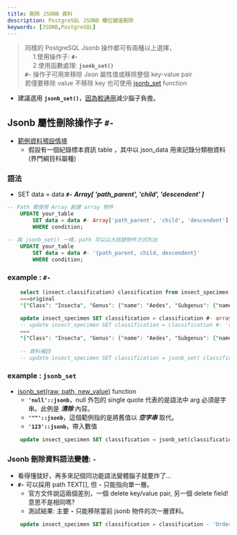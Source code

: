 ```yaml
---
title: 刪除 JSONB 資料
description: PostgreSQL JSONB 欄位鍵值刪除
keywords: [JSONB,PostgreSQL]
---
```


> 同樣的 PostgreSQL Jsonb 操作都可有兩種以上選擇，  
> &emsp; 1.使用操作子: <code>__#-__</code>   
> &emsp; 2.使用函數處理: <code>__jsonb_set\()__</code>     
> <code>__#-__</code> 操作子可用來移除 Json 屬性值或移除整個 key-value pair  
> 若僅要移除 value 不移除 key 也可使用 [jsonb_set](./PostgreSQL_Update_JSONB_Column) function  

* 建議選用 <code>__jsonb_set\()__</code>，[因為較通用](./PostgreSQL_Jsonb_misc#Jsonb_fundamental)減少腦子負擔。  

## Jsonb 屬性刪除操作子 <code>__#-__</code>

* [範例資料預設情境](./PostgreSQL_Jsonb_misc)
    * 假設有一個紀錄標本資訊 table ，其中以 json_data 用來記錄分類樹資料 \(界門綱目科屬種)

### 語法

* SET data = data <code>__#-__</code> ___Array\[ 'path_parent', 'child', 'descendent' \]___

```sql
-- Path 需使用 Array 創建 array 物件
    UPDATE your_table
        SET data = data #- Array['path_parent', 'child', 'descendent']
        WHERE condition;

-- 與 jsonb_set() 一樣，path 可以以大括號物件方式列出
    UPDATE your_table
        SET data = data #- '{path_parent, child, descendent}'
        WHERE condition;
```

### example : <code>__#-__</code>

```sql
    select (insect.classification) classification from insect_specimen insect where id = 2
    ===original
    "{"Class": "Insecta", "Genus": {"name": "Aedes", "Subgenus": {"name": {"value": "Stegomyia-2"}}}, "Order": "Diptera", "Family": "Culicidae", "Phylum": "Arthropoda", "Kingdom": "Animalia", "Species": "albopictus"}"
    
    update insect_specimen SET classification = classification #- array['Order'] where id = 2; 
    -- update insect_specimen SET classification = classification #- '{Order}' where id = 2; 
    ===
    "{"Class": "Insecta", "Genus": {"name": "Aedes", "Subgenus": {"name": {"value": "Stegomyia-2"}}}, "Family": "Culicidae", "Phylum": "Arthropoda", "Kingdom": "Animalia", "Species": "albopictus"}"
    
    -- 資料補回
    -- update insect_specimen SET classification = jsonb_set( classification, Array['Order'], '"Diptera"'::jsonb ) where id = 2;  
```

### example : <code>__jsonb_set__</code>
* [jsonb_set(raw, path, new_value)](./PostgreSQL_Update_JSONB_Column) function 
    * <code>__'null'::jsonb__</code>，null 外包的 single quote 代表的是語法中 arg 必須是字串。此例是 ___清除___ 內容。
    * <code>__'""'::jsonb__</code>，這個範例指的是將舊值以  ___空字串___ 取代。
    * <code>__'123'::jsonb__</code>，帶入數值

```sql
    update insect_specimen SET classification = jsonb_set(classification, array['Order'], 'null'::jsonb) where id = 2; 
```

### Jsonb 刪除資料語法變體: <code>__-__</code> 
* 看得懂就好，再多來記個同功能語法變體腦子就要炸了...
* <code>__#-__</code> 可以採用 path TEXT[], 但 <code>__-__</code> 只能指向單一層。
    * 官方文件說這兩個差別，一個 delete key/value pair, 另一個 delete field! 意思不是相同嗎? 
    * 測試結果: 主要 <code>__-__</code> 只能移除當前 jsonb 物件的次一層資料。

```sql
    update insect_specimen SET classification = classification - 'Order' where id = 2; 
```